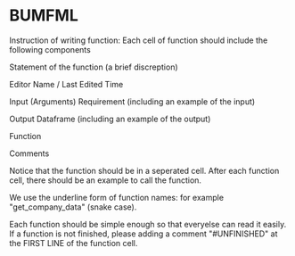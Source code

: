 # BUMFML

Instruction of writing function: Each cell of function should include the following components

Statement of the function (a brief discreption)

Editor Name / Last Edited Time

Input (Arguments) Requirement (including an example of the input)

Output Dataframe (including an example of the output)

Function

Comments

Notice that the function should be in a seperated cell. After each function cell, there should be an example to call the function.

We use the underline form of function names: for example "get_company_data" (snake case).

Each function should be simple enough so that everyelse can read it easily. If a function is not finished, please adding a comment "#UNFINISHED" at the FIRST LINE of the function cell.

